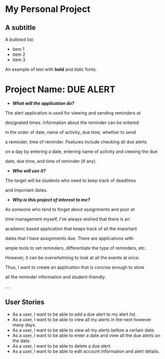 # My Personal Project

## A subtitle

A *bulleted* list:
- item 1
- item 2
- item 3

An example of text with **bold** and *italic* fonts.

# Project Name: DUE ALERT


- ***What will the application do?***

The alert application is used for viewing and sending reminders at

designated times. Information about the reminder can be entered

in the order of date, name of activity, due time, whether to send

a reminder, time of reminder. Features include checking all due alerts 

on a day by entering a date, entering name of activity and viewing the due

date, due time, and time of reminder (if any).



- ***Who will use it?***

The target will be students who need to keep track of deadlines

and important dates.

- ***Why is this project of interest to me?***

As someone who tend to forget about assignments and poor at 

time management myself, I've always wished that there is an 

academic based application that keeps track of all the important

dates that I have assignments due. There are applications with 

ample tools to set reminders, differentiate the type of reminders, etc. 

However, it can be overwhelming to look at all the events at once.

Thus, I want to create an application that is concise enough to store

all the reminder information and student-friendly.

....


## User Stories

- As a user, I want to be able to add a due alert to my alert list.
- As a user, I want to be able to view all my alerts in the next 
however many days.
- As a user, I want to be able to view all my alerts before a certain date.
- As a user, I want to be able to enter a date and view all the due alerts
on the date.
- As a user, I want to be able to delete a due alert.
- As a user, I want to be able to edit account information and alert details.


